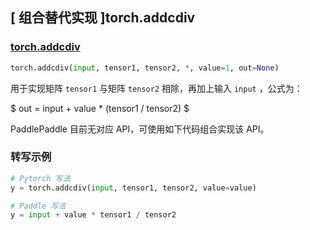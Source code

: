 ## [ 组合替代实现 ]torch.addcdiv

### [torch.addcdiv](https://pytorch.org/docs/stable/generated/torch.addcdiv.html#torch.addcdiv)
```python
torch.addcdiv(input, tensor1, tensor2, *, value=1, out=None)
```

用于实现矩阵 `tensor1` 与矩阵 `tensor2` 相除，再加上输入 `input` ，公式为：

$ out =  input + value *  (tensor1 / tensor2) $

PaddlePaddle 目前无对应 API，可使用如下代码组合实现该 API。

###  转写示例

```python
# Pytorch 写法
y = torch.addcdiv(input, tensor1, tensor2, value=value)

# Paddle 写法
y = input + value * tensor1 / tensor2
```
